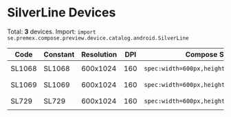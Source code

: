 # SilverLine Devices

Total: **3** devices. Import: `import se.premex.compose.preview.device.catalog.android.SilverLine`

| Code | Constant | Resolution | DPI | Compose Spec | Preview Usage |
|------|----------|------------|-----|-------------|---------------|
| SL1068 | SL1068 | 600x1024 | 160 | `spec:width=600px,height=1024px,dpi=160` | `@Preview(device = SilverLine.SL1068)` |
| SL1069 | SL1069 | 600x1024 | 160 | `spec:width=600px,height=1024px,dpi=160` | `@Preview(device = SilverLine.SL1069)` |
| SL729 | SL729 | 600x1024 | 160 | `spec:width=600px,height=1024px,dpi=160` | `@Preview(device = SilverLine.SL729)` |

<!-- Generated automatically. Do not edit manually. -->
